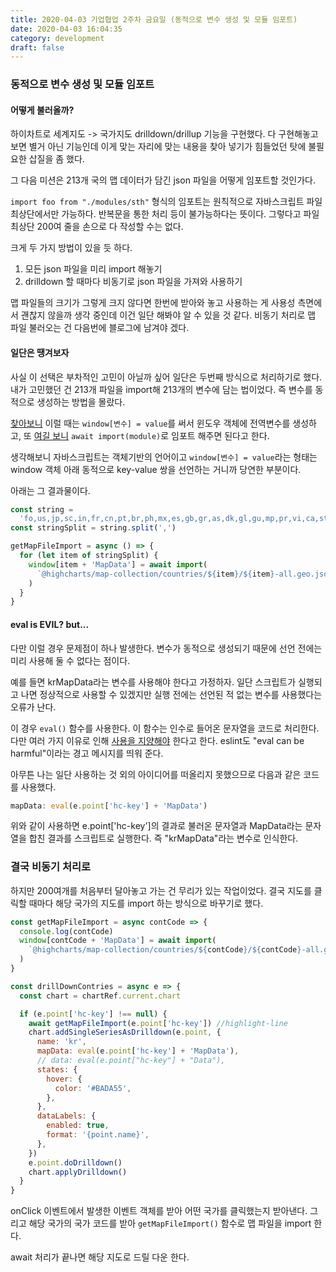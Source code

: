 ```yaml
---
title: 2020-04-03 기업협업 2주차 금요일 (동적으로 변수 생성 및 모듈 임포트)
date: 2020-04-03 16:04:35
category: development
draft: false
---
```


### 동적으로 변수 생성 및 모듈 임포트

#### 어떻게 불러올까?

하이차트로 세계지도 -> 국가지도 drilldown/drillup 기능을 구현했다. 다 구현해놓고 보면 별거 아닌 기능인데 이게 맞는 자리에 맞는 내용을 찾아 넣기가 힘들었던 탓에 불필요한 삽질을 좀 했다.

그 다음 미션은 213개 국의 맵 데이터가 담긴 json 파일을 어떻게 임포트할 것인가다.

`import foo from "./modules/sth"` 형식의 임포트는 원칙적으로 자바스크립트 파일 최상단에서만 가능하다. 반복문을 통한 처리 등이 불가능하다는 뜻이다. 그렇다고 파일 최상단 200여 줄을 손으로 다 작성할 수는 없다.

크게 두 가지 방법이 있을 듯 하다.

1. 모든 json 파일을 미리 import 해놓기
2. drilldown 할 때마다 비동기로 json 파일을 가져와 사용하기

맵 파일들의 크기가 그렇게 크지 않다면 한번에 받아와 놓고 사용하는 게 사용성 측면에서 괜찮지 않을까 생각 중인데 이건 일단 해봐야 알 수 있을 것 같다. 비동기 처리로 맵 파일 불러오는 건 다음번에 블로그에 남겨야 겠다.

#### 일단은 땡겨보자

사실 이 선택은 부차적인 고민이 아닐까 싶어 일단은 두번째 방식으로 처리하기로 했다. 내가 고민했던 건 213개 파일을 import해 213개의 변수에 담는 법이었다. 즉 변수를 동적으로 생성하는 방법을 몰랐다.

[찾아보니](https://mylife365.tistory.com/241) 이럴 때는 `window[변수] = value`를 써서 윈도우 객체에 전역변수를 생성하고, 또 [여길 보니](https://ko.javascript.info/modules-dynamic-imports) `await import(module)`로 임포트 해주면 된다고 한다.

생각해보니 자바스크립트는 객체기반의 언어이고 `window[변수] = value`라는 형태는 window 객체 아래 동적으로 key-value 쌍을 선언하는 거니까 당연한 부분이다.

아래는 그 결과물이다.

```javascript
const string =
  'fo,us,jp,sc,in,fr,cn,pt,br,ph,mx,es,gb,gr,as,dk,gl,gu,mp,pr,vi,ca,st,cv,dm,nl,jm,ws,om,vc,tr,bd,lc,nr,no,kn,bh,fi,id,mu,se,tt,my,pa,pw,cl,th,gd,ee,ag,tw,bb,it,mt,vu,sg,cy,lk,km,fj,ru,sm,kz,az,tj,ls,uz,ma,co,tl,tz,ar,sa,pk,ye,ae,ke,pe,do,ht,pg,ao,kh,vn,mz,cr,bj,ng,ir,sv,sl,gw,hr,bz,za,cf,sd,cd,kw,de,be,ie,kp,kr,gy,hn,mm,ga,gq,ni,lv,ug,mw,am,sx,tm,zm,nc,mr,dz,lt,et,er,gh,si,gt,ba,jo,sy,mc,al,uy,mn,rw,so,bo,cm,cg,eh,rs,me,tg,la,af,ua,sk,bg,qa,li,at,sz,hu,ro,ne,lu,ad,ci,lr,bn,iq,ge,gm,ch,td,kv,lb,dj,bi,sr,il,ml,sn,gn,zw,pl,mk,py,by,cz,bf,na,ly,tn,bt,md,ss,bw,bs,nz,cu,ec,au,ve,sb,mg,is,eg,kg,np'
const stringSplit = string.split(',')

getMapFileImport = async () => {
  for (let item of stringSplit) {
    window[item + 'MapData'] = await import(
      `@highcharts/map-collection/countries/${item}/${item}-all.geo.json` //highlight-line
    )
  }
}
```

#### eval is EVIL? but...

다만 이럴 경우 문제점이 하나 발생한다. 변수가 동적으로 생성되기 때문에 선언 전에는 미리 사용해 둘 수 없다는 점이다.

예를 들면 krMapData라는 변수를 사용해야 한다고 가정하자. 일단 스크립트가 실행되고 나면 정상적으로 사용할 수 있겠지만 실행 전에는 선언된 적 없는 변수를 사용했다는 오류가 난다.

이 경우 `eval()` 함수를 사용한다. 이 함수는 인수로 들어온 문자열을 코드로 처리한다. 다만 여러 가지 이유로 인해 [사용을 지양해야](https://webclub.tistory.com/512) 한다고 한다. eslint도 "eval can be harmful"이라는 경고 메시지를 띄워 준다.

아무튼 나는 일단 사용하는 것 외의 아이디어를 떠올리지 못했으므로 다음과 같은 코드를 사용했다.

```javascript
mapData: eval(e.point['hc-key'] + 'MapData')
```

위와 같이 사용하면 e.point['hc-key']의 결과로 불러온 문자열과 MapData라는 문자열을 합친 결과를 스크립트로 실행한다. 즉 "krMapData"라는 변수로 인식한다.

### 결국 비동기 처리로

하지만 200여개를 처음부터 달아놓고 가는 건 무리가 있는 작업이었다. 결국 지도를 클릭할 때마다 해당 국가의 지도를 import 하는 방식으로 바꾸기로 했다.

```js
const getMapFileImport = async contCode => {
  console.log(contCode)
  window[contCode + 'MapData'] = await import(
    `@highcharts/map-collection/countries/${contCode}/${contCode}-all.geo.json`
  )
}

const drillDownContries = async e => {
  const chart = chartRef.current.chart

  if (e.point['hc-key'] !== null) {
    await getMapFileImport(e.point['hc-key']) //highlight-line
    chart.addSingleSeriesAsDrilldown(e.point, {
      name: 'kr',
      mapData: eval(e.point['hc-key'] + 'MapData'),
      // data: eval(e.point["hc-key"] + "Data"),
      states: {
        hover: {
          color: '#BADA55',
        },
      },
      dataLabels: {
        enabled: true,
        format: '{point.name}',
      },
    })
    e.point.doDrilldown()
    chart.applyDrilldown()
  }
}
```

onClick 이벤트에서 발생한 이벤트 객체를 받아 어떤 국가를 클릭했는지 받아낸다. 그리고 해당 국가의 국가 코드를 받아 `getMapFileImport()` 함수로 맵 파일을 import 한다.

await 처리가 끝나면 해당 지도로 드릴 다운 한다.
